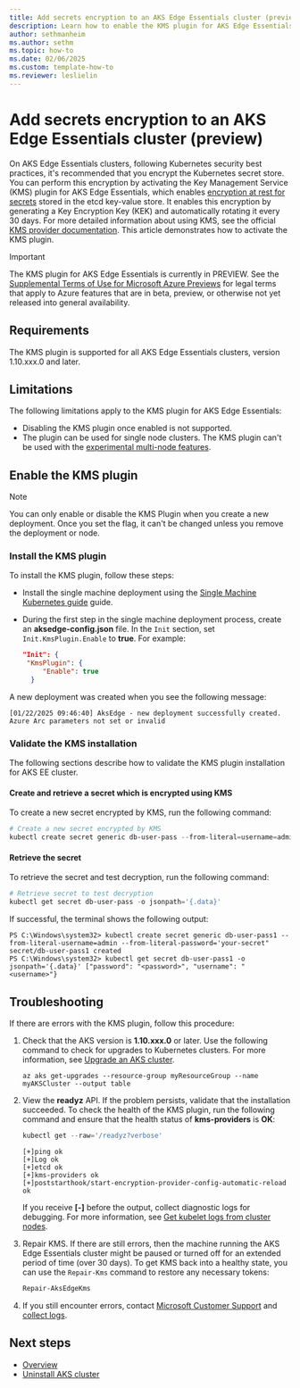 ```yaml
---
title: Add secrets encryption to an AKS Edge Essentials cluster (preview)
description: Learn how to enable the KMS plugin for AKS Edge Essentials clusters.
author: sethmanheim
ms.author: sethm
ms.topic: how-to
ms.date: 02/06/2025
ms.custom: template-how-to
ms.reviewer: leslielin
---
```


# Add secrets encryption to an AKS Edge Essentials cluster (preview)

On AKS Edge Essentials clusters, following Kubernetes security best practices, it's recommended that you encrypt the Kubernetes secret store. You can perform this encryption by activating the Key Management Service (KMS) plugin for AKS Edge Essentials, which enables [encryption at rest for secrets](https://kubernetes.io/docs/concepts/configuration/secret/) stored in the etcd key-value store. It enables this encryption by generating a Key Encryption Key (KEK) and automatically rotating it every 30 days. For more detailed information about using KMS, see the official [KMS provider documentation](https://kubernetes.io/docs/tasks/administer-cluster/kms-provider/). This article demonstrates how to activate the KMS plugin.

> [!IMPORTANT]
> The KMS plugin for AKS Edge Essentials is currently in PREVIEW. See the [Supplemental Terms of Use for Microsoft Azure Previews](https://azure.microsoft.com/support/legal/preview-supplemental-terms/) for legal terms that apply to Azure features that are in beta, preview, or otherwise not yet released into general availability.

## Requirements

The KMS plugin is supported for all AKS Edge Essentials clusters, version 1.10.xxx.0 and later.

## Limitations

The following limitations apply to the KMS plugin for AKS Edge Essentials:

- Disabling the KMS plugin once enabled is not supported.
- The plugin can be used for single node clusters. The KMS plugin can't be used with the [experimental multi-node features](aks-edge-howto-scale-out.md).

## Enable the KMS plugin

> [!NOTE]
> You can only enable or disable the KMS Plugin when you create a new deployment. Once you set the flag, it can't be changed unless you remove the deployment or node.

### Install the KMS plugin

To install the KMS plugin, follow these steps:

- Install the single machine deployment using the [Single Machine Kubernetes guide](aks-edge-concept-clusters-nodes.md) guide.
- During the first step in the single machine deployment process, create an **aksedge-config.json** file. In the `Init` section, set `Init.KmsPlugin.Enable` to **true**. For example:

  ```json
  "Init": {
   "KmsPlugin": {
       "Enable": true
    }
  
  ```

A new deployment was created when you see the following message:

```output
[01/22/2025 09:46:40] AksEdge - new deployment successfully created.
Azure Arc parameters not set or invalid
```

### Validate the KMS installation

The following sections describe how to validate the KMS plugin installation for AKS EE cluster.

#### Create and retrieve a secret which is encrypted using KMS

To create a new secret encrypted by KMS, run the following command:

```powershell
# Create a new secret encrypted by KMS
kubectl create secret generic db-user-pass --from-literal=username=admin --from-literal=password='your-secret'
```

#### Retrieve the secret

To retrieve the secret and test decryption, run the following command:

```powershell
# Retrieve secret to test decryption
kubectl get secret db-user-pass -o jsonpath='{.data}'
```

If successful, the terminal shows the following output:

```output
PS C:\Windows\system32> kubectl create secret generic db-user-pass1 --from-literal-username=admin --from-literal-password='your-secret" secret/db-user-pass1 created
PS C:\Windows\system32> kubectl get secret db-user-pass1 -o jsonpath='{.data}' ["password": "<password>", "username": "<username>"}
```

## Troubleshooting

If there are errors with the KMS plugin, follow this procedure:

1. Check that the AKS version is **1.10.xxx.0** or later. Use the following command to check for upgrades to Kubernetes clusters. For more information, see [Upgrade an AKS cluster](aks-edge-howto-update.md).

   ```azurecli
   az aks get-upgrades --resource-group myResourceGroup --name myAKSCluster --output table
   ```

1. View the **readyz** API. If the problem persists, validate that the installation succeeded. To check the health of the KMS plugin, run the following command and ensure that the health status of **kms-providers** is **OK**:

   ```powershell
   kubectl get --raw='/readyz?verbose'
   ```

   ```output
   [+]ping ok
   [+]Log ok
   [+]etcd ok
   [+]kms-providers ok
   [+]poststarthook/start-encryption-provider-config-automatic-reload ok
   ```

   If you receive **[-]** before the output, collect diagnostic logs for debugging. For more information, see [Get kubelet logs from cluster nodes](aks-get-kubelet-logs.md).

1. Repair KMS. If there are still errors, then the machine running the AKS Edge Essentials cluster might be paused or turned off for an extended period of time (over 30 days). To get KMS back into a healthy state, you can use the `Repair-Kms` command to restore any necessary tokens:

   ```powershell
   Repair-AksEdgeKms
   ```

1. If you still encounter errors, contact [Microsoft Customer Support](aks-edge-troubleshoot-overview.md) and [collect logs](aks-get-kubelet-logs.md).

## Next steps

- [Overview](aks-edge-overview.md)
- [Uninstall AKS cluster](aks-edge-howto-uninstall.md)
